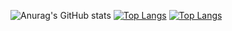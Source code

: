 ![Anurag's GitHub stats](https://github-readme-stats.vercel.app/api?username=yusufCanAkier&show_icons=true&theme=tokyonight)
[![Top Langs](https://github-readme-stats.vercel.app/api/top-langs/?username=anuraghazra)](https://github.com/anuraghazra/github-readme-stats)
[![Top Langs](https://github-readme-stats.vercel.app/api/top-langs/?username=yusufCanAkier&layout=compact&theme=tokyonight)](https://github.com/yusufCanAkier)
